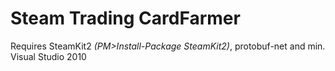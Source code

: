 Steam Trading CardFarmer
======================
Requires SteamKit2 <i>(PM>Install-Package SteamKit2)</i>, protobuf-net and min. Visual Studio 2010
